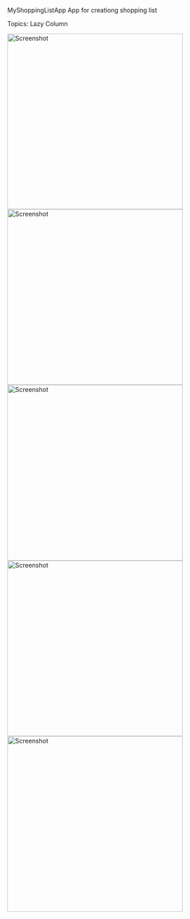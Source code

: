 MyShoppingListApp
App for creationg shopping list 

Topics: Lazy Column

<img src="https://github.com/git-13/MyShoppingListApp/blob/main/Screenshot_20241006_232213.png" alt="Screenshot" width="400"/>
<img src="https://github.com/git-13/MyShoppingListApp/blob/main/Screenshot_20241006_232226.png" alt="Screenshot" width="400"/>
<img src="https://github.com/git-13/MyShoppingListApp/blob/main/Screenshot_20241006_232248.png" alt="Screenshot" width="400"/>
<img src="https://github.com/git-13/MyShoppingListApp/blob/main/Screenshot_20241006_232300.png" alt="Screenshot" width="400"/>
<img src="https://github.com/git-13/MyShoppingListApp/blob/main/Screenshot_20241006_232350.png" alt="Screenshot" width="400"/>

